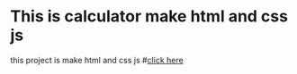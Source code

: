# This is calculator make html and css js

this project is make html and css js 
#[click here](https://fancy-medovik-bfa558.netlify.app/)
